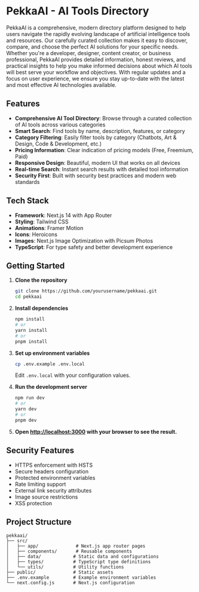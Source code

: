 # PekkaAI - AI Tools Directory

PekkaAI is a comprehensive, modern directory platform designed to help users navigate the rapidly evolving landscape of artificial intelligence tools and resources. Our carefully curated collection makes it easy to discover, compare, and choose the perfect AI solutions for your specific needs. Whether you're a developer, designer, content creator, or business professional, PekkaAI provides detailed information, honest reviews, and practical insights to help you make informed decisions about which AI tools will best serve your workflow and objectives. With regular updates and a focus on user experience, we ensure you stay up-to-date with the latest and most effective AI technologies available.

## Features

- **Comprehensive AI Tool Directory**: Browse through a curated collection of AI tools across various categories
- **Smart Search**: Find tools by name, description, features, or category
- **Category Filtering**: Easily filter tools by category (Chatbots, Art & Design, Code & Development, etc.)
- **Pricing Information**: Clear indication of pricing models (Free, Freemium, Paid)
- **Responsive Design**: Beautiful, modern UI that works on all devices
- **Real-time Search**: Instant search results with detailed tool information
- **Security First**: Built with security best practices and modern web standards

## Tech Stack

- **Framework**: Next.js 14 with App Router
- **Styling**: Tailwind CSS
- **Animations**: Framer Motion
- **Icons**: Heroicons
- **Images**: Next.js Image Optimization with Picsum Photos
- **TypeScript**: For type safety and better development experience

## Getting Started

1. **Clone the repository**
   ```bash
   git clone https://github.com/yourusername/pekkaai.git
   cd pekkaai
   ```

2. **Install dependencies**
   ```bash
   npm install
   # or
   yarn install
   # or
   pnpm install
   ```

3. **Set up environment variables**
   ```bash
   cp .env.example .env.local
   ```
   Edit `.env.local` with your configuration values.

4. **Run the development server**
   ```bash
   npm run dev
   # or
   yarn dev
   # or
   pnpm dev
   ```

5. **Open [http://localhost:3000](http://localhost:3000) with your browser to see the result.**

## Security Features

- HTTPS enforcement with HSTS
- Secure headers configuration
- Protected environment variables
- Rate limiting support
- External link security attributes
- Image source restrictions
- XSS protection

## Project Structure

```
pekkaai/
├── src/
│   ├── app/              # Next.js app router pages
│   ├── components/       # Reusable components
│   ├── data/            # Static data and configurations
│   ├── types/           # TypeScript type definitions
│   └── utils/           # Utility functions
├── public/              # Static assets
├── .env.example         # Example environment variables
└── next.config.js       # Next.js configuration
```

